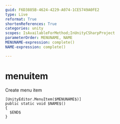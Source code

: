 ```yaml
---
guid: F6D3885B-4624-4229-A074-1CE5749A0FE2
type: Live
reformat: True
shortenReferences: True
categories: unity
scopes: IsAvailableForMethod;InUnityCSharpProject
parameterOrder: MENUNAME, NAME
MENUNAME-expression: complete()
NAME-expression: complete()

---
```


# menuitem

Create menu item

```
[UnityEditor.MenuItem($MENUNAME$)]
public static void $NAME$()
{
  $END$
}
```